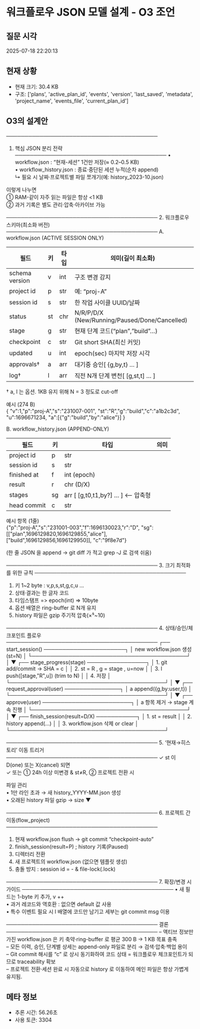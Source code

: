 
# 워크플로우 JSON 모델 설계 - O3 조언

## 질문 시각
2025-07-18 22:20:13

## 현재 상황
- 현재 크기: 30.4 KB
- 구조: ['plans', 'active_plan_id', 'events', 'version', 'last_saved', 'metadata', 'project_name', 'events_file', 'current_plan_id']

## O3의 설계안
─────────────────────────────────────────
1. 핵심 JSON 분리 전략
─────────────────────────────────────────
•  workflow.json         : “현재-세션” 1건만 저장(≈ 0.2–0.5 KB)  
•  workflow_history.json : 종료·중단된 세션 누적(순차 append)  
  ↳ 필요 시 날짜·프로젝트별 파일 쪼개기(예: history_2023-10.json)  

이렇게 나누면  
① RAM-같이 자주 읽는 파일은 항상 <1 KB  
② 과거 기록은 별도 관리·압축·아카이브 가능  

─────────────────────────────────────────
2. 워크플로우 스키마(최소화 버전)
─────────────────────────────────────────
A. workflow.json  (ACTIVE SESSION ONLY)

필드 | 키 | 타입 | 의미(길이 최소화)
-----|-----|------|-----------------
schema version | v | int | 구조 변경 감지
project id     | p | str | 예: “proj-A”
session id     | s | str | 한 작업 사이클 UUID/날짜
status         | st| chr | N/R/P/D/X  (New/Running/Paused/Done/Cancelled)
stage          | g | str | 현재 단계 코드(“plan”,”build”…)
checkpoint     | c | str | Git short SHA(최신 커밋)
updated        | u | int | epoch(sec) 마지막 저장 시각
approvals†     | a | arr | 대기중 승인[ {g,by,t} … ]
log†           | l | arr | 직전 N개 단계 변천[ [g,st,t] … ]

† a, l 는 옵션. 1KB 유지 위해 N = 3 정도로 cut-off

예시 (274 B)  
{
 "v":1,"p":"proj-A","s":"231007-001",
 "st":"R","g":"build","c":"a1b2c3d",
 "u":1696671234,
 "a":[{"g":"build","by":"alice"}]
}

B. workflow_history.json  (APPEND-ONLY)

필드 | 키 | 타입 | 의미
-----|-----|------|-----------------
project id | p | str
session id | s | str
finished at | f | int  (epoch)
result      | r | chr  (D/X)
stages      | sg| arr  [ [g,t0,t1,by?] … ]  ⟵ 압축형
head commit | c | str

예시 항목 (1줄)  
{"p":"proj-A","s":"231001-003","f":1696130023,"r":"D",
 "sg":[["plan",1696129820,1696129855,"alice"],
       ["build",1696129856,1696129950]],
 "c":"9f8e7d"}

(한 줄 JSON 을 append → git diff 가 적고 grep ‑J 로 검색 쉬움)

─────────────────────────────────────────
3. 크기 최적화를 위한 규칙
─────────────────────────────────────────
1. 키 1~2 byte : v,p,s,st,g,c,u …  
2. 상태·결과는 한 글자 코드  
3. 타임스탬프 => epoch(int) ⇒ 10byte  
4. 옵션 배열은 ring-buffer 로 N개 유지  
5. history 파일은 gzip 주기적 압축(×⁵~10)  

─────────────────────────────────────────
4. 상태/승인/체크포인트 플로우
─────────────────────────────────────────
┌── start_session() ──────────────────────┐
│ new workflow.json 생성 (st=N)           │
└──────────────────────────────────────────┘
        │
        ▼
┌── stage_progress(stage) ────────────────┐
│ 1. git add/commit → SHA = c            │
│ 2. st = R , g = stage , u=now          │
│ 3. l push([stage,"R",u]) (trim to N)   │
│ 4. 저장                                │
└──────────────────────────────────────────┘
        │
        ▼
┌── request_approval(user) ───────────────┐
│ a append({g,by:user,t})                 │
└──────────────────────────────────────────┘
        │
        ▼
┌── approve(user) ────────────────────────┐
│ a 항목 제거 → stage 계속 진행          │
└──────────────────────────────────────────┘
        │
        ▼
┌── finish_session(result=D/X) ───────────┐
│ 1. st = result                         │
│ 2. history append(…)                   │
│ 3. workflow.json 삭제 or clear         │
└──────────────────────────────────────────┘

─────────────────────────────────────────
5. ‘현재→히스토리’ 이동 트리거
─────────────────────────────────────────
✓ st 이 D(one) 또는 X(cancel) 되면  
✓ 또는 ① 24h 이상 미변경 & st≠R, ② 프로젝트 전환 시  

파일 관리  
• 1만 라인 초과 → 새 history_YYYY-MM.json 생성  
• 오래된 history 파일 gzip → size ▼

─────────────────────────────────────────
6. 프로젝트 간 이동(flow_project)
─────────────────────────────────────────
1. 현재 workflow.json flush → git commit “checkpoint-auto”  
2. finish_session(result=P) ; history 기록(Paused)  
3. 디렉터리 전환  
4. 새 프로젝트의 workflow.json (없으면 템플릿 생성)  
5. 충돌 방지 : session id = <UTC-Date>-<rand4> & file-lock(.lock)

─────────────────────────────────────────
7. 확장/변경 시 가이드
─────────────────────────────────────────
• 새 필드는 1-byte 키 추가, v ++  
• 과거 레코드와 역호환 : 없으면 default 값 사용  
• 특수 이벤트 필요 시 l 배열에 코드만 남기고 세부는 git commit msg 이용  

─────────────────────────────────────────
결론
─────────────────────────────────────────
– 액티브 정보만 가진 workflow.json 은 키 축약·ring-buffer 로 평균 300 B → 1 KB 목표 충족  
– 모든 이력, 승인, 단계별 상세는 append-only 파일로 분리 → 검색·압축·백업 용이  
– Git commit 해시를 “c” 로 상시 동기화하여 코드 상태 = 워크플로우 체크포인트가 되므로 traceability 확보  
– 프로젝트 전환·세션 완료 시 자동으로 history 로 이동하여 메인 파일은 항상 가볍게 유지됨.

## 메타 정보
- 추론 시간: 56.26초
- 사용 토큰: 3304
